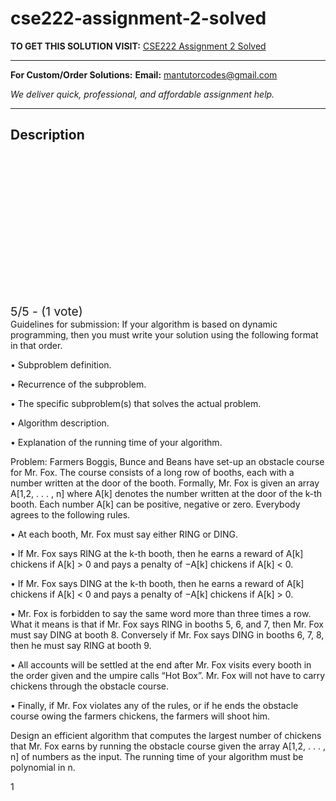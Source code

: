 # cse222-assignment-2-solved
**TO GET THIS SOLUTION VISIT:** [CSE222 Assignment 2 Solved](https://mantutor.com/product/cse222-solved/)


---

**For Custom/Order Solutions:** **Email:** mantutorcodes@gmail.com  

*We deliver quick, professional, and affordable assignment help.*

---

<h2>Description</h2>



<div class="kk-star-ratings kksr-auto kksr-align-center kksr-valign-top" data-payload="{&quot;align&quot;:&quot;center&quot;,&quot;id&quot;:&quot;114063&quot;,&quot;slug&quot;:&quot;default&quot;,&quot;valign&quot;:&quot;top&quot;,&quot;ignore&quot;:&quot;&quot;,&quot;reference&quot;:&quot;auto&quot;,&quot;class&quot;:&quot;&quot;,&quot;count&quot;:&quot;1&quot;,&quot;legendonly&quot;:&quot;&quot;,&quot;readonly&quot;:&quot;&quot;,&quot;score&quot;:&quot;5&quot;,&quot;starsonly&quot;:&quot;&quot;,&quot;best&quot;:&quot;5&quot;,&quot;gap&quot;:&quot;4&quot;,&quot;greet&quot;:&quot;Rate this product&quot;,&quot;legend&quot;:&quot;5\/5 - (1 vote)&quot;,&quot;size&quot;:&quot;24&quot;,&quot;title&quot;:&quot;CSE222 Assignment 2 Solved&quot;,&quot;width&quot;:&quot;138&quot;,&quot;_legend&quot;:&quot;{score}\/{best} - ({count} {votes})&quot;,&quot;font_factor&quot;:&quot;1.25&quot;}">

<div class="kksr-stars">

<div class="kksr-stars-inactive">
            <div class="kksr-star" data-star="1" style="padding-right: 4px">


<div class="kksr-icon" style="width: 24px; height: 24px;"></div>
        </div>
            <div class="kksr-star" data-star="2" style="padding-right: 4px">


<div class="kksr-icon" style="width: 24px; height: 24px;"></div>
        </div>
            <div class="kksr-star" data-star="3" style="padding-right: 4px">


<div class="kksr-icon" style="width: 24px; height: 24px;"></div>
        </div>
            <div class="kksr-star" data-star="4" style="padding-right: 4px">


<div class="kksr-icon" style="width: 24px; height: 24px;"></div>
        </div>
            <div class="kksr-star" data-star="5" style="padding-right: 4px">


<div class="kksr-icon" style="width: 24px; height: 24px;"></div>
        </div>
    </div>

<div class="kksr-stars-active" style="width: 138px;">
            <div class="kksr-star" style="padding-right: 4px">


<div class="kksr-icon" style="width: 24px; height: 24px;"></div>
        </div>
            <div class="kksr-star" style="padding-right: 4px">


<div class="kksr-icon" style="width: 24px; height: 24px;"></div>
        </div>
            <div class="kksr-star" style="padding-right: 4px">


<div class="kksr-icon" style="width: 24px; height: 24px;"></div>
        </div>
            <div class="kksr-star" style="padding-right: 4px">


<div class="kksr-icon" style="width: 24px; height: 24px;"></div>
        </div>
            <div class="kksr-star" style="padding-right: 4px">


<div class="kksr-icon" style="width: 24px; height: 24px;"></div>
        </div>
    </div>
</div>


<div class="kksr-legend" style="font-size: 19.2px;">
            5/5 - (1 vote)    </div>
    </div>
Guidelines for submission: If your algorithm is based on dynamic programming, then you must write your solution using the following format in that order.

• Subproblem definition.

• Recurrence of the subproblem.

• The specific subproblem(s) that solves the actual problem.

• Algorithm description.

• Explanation of the running time of your algorithm.

Problem: Farmers Boggis, Bunce and Beans have set-up an obstacle course for Mr. Fox. The course consists of a long row of booths, each with a number written at the door of the booth. Formally, Mr. Fox is given an array A[1,2, . . . , n] where A[k] denotes the number written at the door of the k-th booth. Each number A[k] can be positive, negative or zero. Everybody agrees to the following rules.

• At each booth, Mr. Fox must say either RING or DING.

• If Mr. Fox says RING at the k-th booth, then he earns a reward of A[k] chickens if A[k] &gt; 0 and pays a penalty of −A[k] chickens if A[k] &lt; 0.

• If Mr. Fox says DING at the k-th booth, then he earns a reward of A[k] chickens if A[k] &lt; 0 and pays a penalty of −A[k] chickens if A[k] &gt; 0.

• Mr. Fox is forbidden to say the same word more than three times a row. What it means is that if Mr. Fox says RING in booths 5, 6, and 7, then Mr. Fox must say DING at booth 8. Conversely if Mr. Fox says DING in booths 6, 7, 8, then he must say RING at booth 9.

• All accounts will be settled at the end after Mr. Fox visits every booth in the order given and the umpire calls “Hot Box”. Mr. Fox will not have to carry chickens through the obstacle course.

• Finally, if Mr. Fox violates any of the rules, or if he ends the obstacle course owing the farmers chickens, the farmers will shoot him.

Design an efficient algorithm that computes the largest number of chickens that Mr. Fox earns by running the obstacle course given the array A[1,2, . . . , n] of numbers as the input. The running time of your algorithm must be polynomial in n.

1
